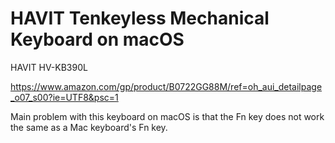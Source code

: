# HAVIT Tenkeyless Mechanical Keyboard on macOS

HAVIT HV-KB390L

https://www.amazon.com/gp/product/B0722GG88M/ref=oh_aui_detailpage_o07_s00?ie=UTF8&psc=1

Main problem with this keyboard on macOS is that the Fn key does not work the
same as a Mac keyboard's Fn key.
